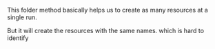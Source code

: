 This folder method basically helps us to create as many resources at a single run.

But it will create the resources with the same names. which is hard to identify

